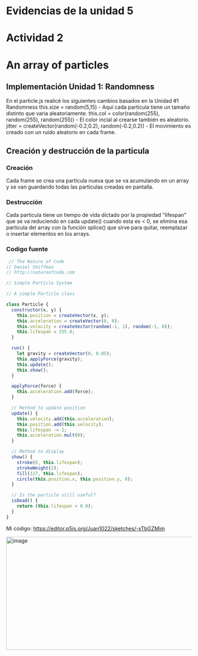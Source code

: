 # Evidencias de la unidad 5
# Actividad 2

# An array of particles
## Implementación Unidad 1: Randomness
En el particle.js realicé los siguientes cambios basados en la Unidad #1 Randomness
this.size = random(5,15) - Aquí cada particula tiene un tamaño distinto que varia aleatoriamente.
this.col = color(random(255), random(255), random(255)) - El color incial al crearse también es aleatorio.
jitter = createVector(random(-0.2,0.2), random(-0.2,0.2)) - El movimiento es creado con un ruido aleatorio en cada frame.

## Creación y destrucción de la particula
### Creación
Cada frame se crea una particula nueva que se va acumulando en un array y se van guardando todas las particulas creadas en pantalla.
### Destrucción
Cada particula tiene un tiempo de vida dictado por la propiedad "lifespan" que se va reduciendo en cada update() cuando esta es < 0, se elimina esa particula del array con la función splice() que sirve para quitar, reemplazar o insertar elementos en los arrays.


### Codigo fuente
``` particle.js
 // The Nature of Code
// Daniel Shiffman
// http://natureofcode.com

// Simple Particle System

// A simple Particle class

class Particle {
  constructor(x, y) {
    this.position = createVector(x, y);
    this.acceleration = createVector(0, 0);
    this.velocity = createVector(random(-1, 1), random(-1, 0));
    this.lifespan = 255.0;
  }

  run() {
    let gravity = createVector(0, 0.05);
    this.applyForce(gravity);
    this.update();
    this.show();
  }

  applyForce(force) {
    this.acceleration.add(force);
  }

  // Method to update position
  update() {
    this.velocity.add(this.acceleration);
    this.position.add(this.velocity);
    this.lifespan -= 2;
    this.acceleration.mult(0);
  }

  // Method to display
  show() {
    stroke(0, this.lifespan);
    strokeWeight(2);
    fill(127, this.lifespan);
    circle(this.position.x, this.position.y, 8);
  }

  // Is the particle still useful?
  isDead() {
    return (this.lifespan < 0.0);
  }
}
```

Mi código: https://editor.p5js.org/Juan1022/sketches/-xTbGZMim

<img width="795" height="306" alt="image" src="https://github.com/user-attachments/assets/da22e4ed-7f32-49d4-9686-9217ebb74451" />



